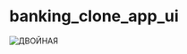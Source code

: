# banking_clone_app_ui

![ДВОЙНАЯ](https://user-images.githubusercontent.com/115084566/208031297-14c3802d-009c-449b-b26e-80d3f07ac788.png)

